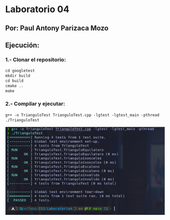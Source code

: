 # Laboratorio 04

## Por: Paul Antony Parizaca Mozo

## Ejecución:

### 1.- Clonar el repositorio:

```
cd googletest
mkdir build
cd build
cmake ..
make
```

### 2.- Compilar y ejecutar:

```
g++ -o TrianguloTest TrianguloTest.cpp -lgtest -lgtest_main -pthread
./TrianguloTest
```

![Captura](Captura-lab04.png)
